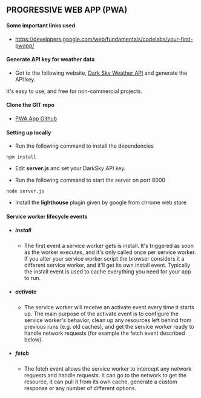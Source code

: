 ## PROGRESSIVE WEB APP (PWA)

#### Some important links used

- https://developers.google.com/web/fundamentals/codelabs/your-first-pwapp/

#### Generate API key for weather data

- Got to the following website, [Dark Sky Weather API](https://darksky.net) and generate the API key.

It's easy to use, and free for non-commercial projects.

#### Clone the GIT repo

- [PWA App Github](https://github.com/googlecodelabs/your-first-pwapp.git)

#### Setting up locally

- Run the following command to install the dependencies

```
npm install
```

- Edit **server.js** and set your DarkSky API key.

* Run the following command to start the server on port 8000

```
node server.js
```

- Install the **lighthouse** plugin given by google from chrome web store

#### Service worker lifecycle events

- ##### install

  - The first event a service worker gets is install. It's triggered as soon as the worker executes, and it's only called once per service worker. If you alter your service worker script the browser considers it a different service worker, and it'll get its own install event. Typically the install event is used to cache everything you need for your app to run.

- ##### activate

  - The service worker will receive an activate event every time it starts up. The main purpose of the activate event is to configure the service worker's behavior, clean up any resources left behind from previous runs (e.g. old caches), and get the service worker ready to handle network requests (for example the fetch event described below).

- ##### fetch

  - The fetch event allows the service worker to intercept any network requests and handle requests. It can go to the network to get the resource, it can pull it from its own cache, generate a custom response or any number of different options.
